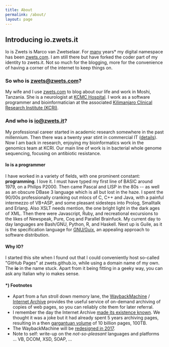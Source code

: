 ```yaml
---
title: About
permalink: /about/
layout: page
---
```


## Introducing io.zwets.it

Io is Zwets is Marco van Zwetselaar.  For [many](http://web.archive.org/web/*/http://zwets.com/) years\* my digital namespace has been [zwets.com](http://zwets.com/).  I am still there but have forked the coder part of my identity to zwets.it.  Not so much for the blogging, more for the convenience of having a corner of the internet to keep things on.

### So who is zwets@zwets.com?

My wife and I use [zwets.com](http://zwets.com/) to blog about our life and work in Moshi, Tanzania.  She is a neurologist at [KCMC Hospital](http://www.kcmc.ac.tz/).  I work as a software programmer and bioinformatician at the associated [Kilimanjaro Clinical Research Institute (KCRI)](http://www.kcri.ac.tz/).

### And who is io@zwets.it?

My professional career started in academic research somewhere in the past millennium.  Then there was a twenty year stint in commercial IT ([details](http://tz.linkedin.com/in/zwets)).  Now I am back in research, enjoying my bioinformatics work in the genomics team at KCRI.  Our main line of work is in bacterial whole genome sequencing, focusing on antibiotic resistance.

#### Io is a programmer

I have worked in a variety of fields, with one prominent constant: **programming**.  I love it.  I must have typed my first line of BASIC around 1979, on a Philips P2000.  Then came Pascal and LISP in the 80s -- as well as an obscure DBase 3 language which is all but lost in the haze.  I spent the 90/00s professionally cranking out mlocs of C, C++ and Java, with a painful intermezzo of VB+ASP, and some pleasant sidesteps into Prolog, Smalltalk and Erlang.  Also XSLT needs mention, the one bright light in the dark ages of XML.  Then there were Javascript, Ruby, and recreational excursions to the likes of Newspeak, Pure, Coq and Parallel Brainfuck.  My current day to day languages are Bash/GNU, Python, R, and Haskell.  Next up is Guile, as it is the specification language for [GNU/Guix](http://www.gnu.org/software/guix), an appealing approach to software distribution.

#### Why IO?

I started this site when I found out that I could conveniently host so-called "GitHub Pages" at zwets.github.io, while using a domain name of my own.  The **io** in the name stuck.  Apart from it being fitting in a geeky way, you can ask any Italian why io makes sense. 

#### \*) Footnotes

* Apart from a fun stroll down memory lane, the [WaybackMachine](http://web.archive.org/) / [Internet Archive](http://www.archive.org/) provides the useful service of on-demand archiving of copies of web pages, so you can reliably cite them for later referral.
* I remember the day the Internet Archive [made its existence known](http://web.archive.org/web/20011026003810/http://www.archive.org/wayback/press_kit/index.html).  We thought it was a joke but it had already spent 5 years archiving pages, resulting in a then [gargantuan volume](http://web.archive.org/web/20011202145626/http://www.waybackmachine.org/) of 10 billion pages, 100TB.
* The WaybackMachine will be [redesigned in 2017](http://www.theverge.com/2015/10/22/9593656/internet-archive-wayback-machine-redesign-announced).
* Note to self: write-up on the *not-so-pleasant* languages and platforms ... VB, DCOM, XSD, SOAP, ...

